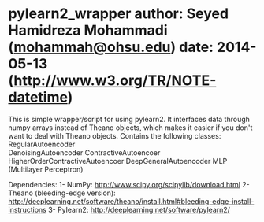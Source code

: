 pylearn2_wrapper
author: Seyed Hamidreza Mohammadi (mohammah@ohsu.edu)
date: 2014-05-13 (http://www.w3.org/TR/NOTE-datetime)
================

This is simple wrapper/script for using pylearn2.
It interfaces data through numpy arrays instead of Theano objects, which makes it easier if you don't want to deal with Theano objects.
Contains the following classes:
  RegularAutoencoder  
  DenoisingAutoencoder
  ContractiveAutoencoer
  HigherOrderContractiveAutoencoer
  DeepGeneralAutoencoder
  MLP (Multilayer Perceptron)
  
Dependencies:
1- NumPy: http://www.scipy.org/scipylib/download.html
2- Theano (bleeding-edge version): http://deeplearning.net/software/theano/install.html#bleeding-edge-install-instructions
3- Pylearn2: http://deeplearning.net/software/pylearn2/


